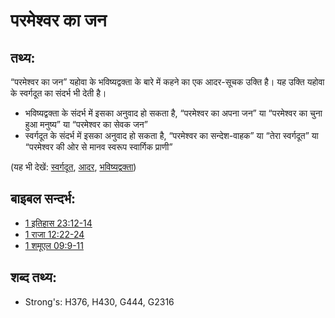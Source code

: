 # परमेश्‍वर का जन #

## तथ्य: ##

“परमेश्वर का जन” यहोवा के भविष्यद्वक्ता के बारे में कहने का एक आदर-सूचक उक्ति है। यह उक्ति यहोवा के स्वर्गदूत का संदर्भ भी देती है।

* भविष्यद्वक्ता के संदर्भ में इसका अनुवाद हो सकता है, “परमेश्वर का अपना जन” या “परमेश्वर का चुना हुआ मनुष्य” या “परमेश्वर का सेवक जन”
* स्वर्गदूत के संदर्भ में इसका अनुवाद हो सकता है, “परमेश्वर का सन्देश-वाहक” या “तेरा स्वर्गदूत” या “परमेश्वर की ओर से मानव स्वरूप स्वार्गिक प्राणी”

(यह भी देखें: [स्वर्गदूत](../kt/angel.md), [आदर](../kt/honor.md), [भविष्यद्वक्ता](../kt/prophet.md))

## बाइबल सन्दर्भ: ##

* [1 इतिहास 23:12-14](rc://en/tn/help/1ch/23/12)
* [1 राजा 12:22-24](rc://en/tn/help/1ki/12/22)
* [1 शमूएल 09:9-11](rc://en/tn/help/1sa/09/09)

## शब्द तथ्य: ##

* Strong's: H376, H430, G444, G2316
